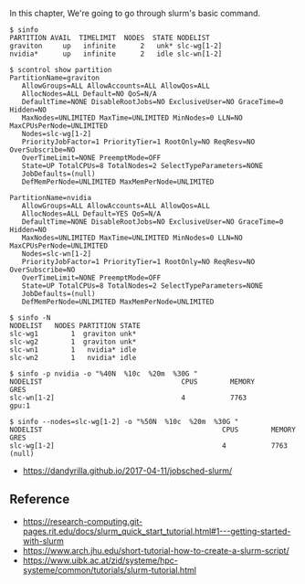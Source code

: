 In this chapter, We're going to go through slurm's basic command.

```
$ sinfo
PARTITION AVAIL  TIMELIMIT  NODES  STATE NODELIST
graviton     up   infinite      2   unk* slc-wg[1-2]
nvidia*      up   infinite      2   idle slc-wn[1-2]
```

```
$ scontrol show partition
PartitionName=graviton
   AllowGroups=ALL AllowAccounts=ALL AllowQos=ALL
   AllocNodes=ALL Default=NO QoS=N/A
   DefaultTime=NONE DisableRootJobs=NO ExclusiveUser=NO GraceTime=0 Hidden=NO
   MaxNodes=UNLIMITED MaxTime=UNLIMITED MinNodes=0 LLN=NO MaxCPUsPerNode=UNLIMITED
   Nodes=slc-wg[1-2]
   PriorityJobFactor=1 PriorityTier=1 RootOnly=NO ReqResv=NO OverSubscribe=NO
   OverTimeLimit=NONE PreemptMode=OFF
   State=UP TotalCPUs=8 TotalNodes=2 SelectTypeParameters=NONE
   JobDefaults=(null)
   DefMemPerNode=UNLIMITED MaxMemPerNode=UNLIMITED

PartitionName=nvidia
   AllowGroups=ALL AllowAccounts=ALL AllowQos=ALL
   AllocNodes=ALL Default=YES QoS=N/A
   DefaultTime=NONE DisableRootJobs=NO ExclusiveUser=NO GraceTime=0 Hidden=NO
   MaxNodes=UNLIMITED MaxTime=UNLIMITED MinNodes=0 LLN=NO MaxCPUsPerNode=UNLIMITED
   Nodes=slc-wn[1-2]
   PriorityJobFactor=1 PriorityTier=1 RootOnly=NO ReqResv=NO OverSubscribe=NO
   OverTimeLimit=NONE PreemptMode=OFF
   State=UP TotalCPUs=8 TotalNodes=2 SelectTypeParameters=NONE
   JobDefaults=(null)
   DefMemPerNode=UNLIMITED MaxMemPerNode=UNLIMITED
```

```
$ sinfo -N
NODELIST   NODES PARTITION STATE
slc-wg1        1  graviton unk*
slc-wg2        1  graviton unk*
slc-wn1        1   nvidia* idle
slc-wn2        1   nvidia* idle
```
```
$ sinfo -p nvidia -o "%40N  %10c  %20m  %30G "
NODELIST                                  CPUS        MEMORY                GRES
slc-wn[1-2]                               4           7763                  gpu:1
```

```
$ sinfo --nodes=slc-wg[1-2] -o "%50N  %10c  %20m  %30G "
NODELIST                                            CPUS        MEMORY                GRES
slc-wg[1-2]                                         4           7763                  (null)
```


* https://dandyrilla.github.io/2017-04-11/jobsched-slurm/

## Reference ##

* https://research-computing.git-pages.rit.edu/docs/slurm_quick_start_tutorial.html#1---getting-started-with-slurm
* https://www.arch.jhu.edu/short-tutorial-how-to-create-a-slurm-script/
* https://www.uibk.ac.at/zid/systeme/hpc-systeme/common/tutorials/slurm-tutorial.html
